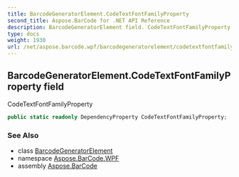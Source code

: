```yaml
---
title: BarcodeGeneratorElement.CodeTextFontFamilyProperty
second_title: Aspose.BarCode for .NET API Reference
description: BarcodeGeneratorElement field. CodeTextFontFamilyProperty
type: docs
weight: 1930
url: /net/aspose.barcode.wpf/barcodegeneratorelement/codetextfontfamilyproperty/
---
```

## BarcodeGeneratorElement.CodeTextFontFamilyProperty field

CodeTextFontFamilyProperty

```csharp
public static readonly DependencyProperty CodeTextFontFamilyProperty;
```

### See Also

* class [BarcodeGeneratorElement](../)
* namespace [Aspose.BarCode.WPF](../../barcodegeneratorelement/)
* assembly [Aspose.BarCode](../../../)


